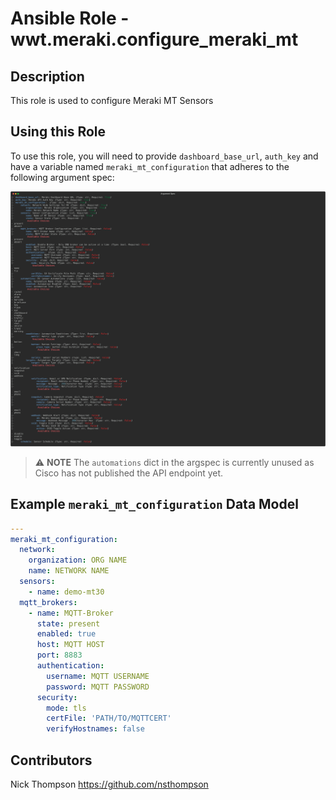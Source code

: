 # Ansible Role - wwt.meraki.configure_meraki_mt

## Description

This role is used to configure Meraki MT Sensors

## Using this Role

To use this role, you will need to provide `dashboard_base_url`, `auth_key` and have a variable named `meraki_mt_configuration` that adheres to the following argument spec:

![Argument Spec](./assets/configure_meraki_mt.svg)

> :warning: **NOTE**
The `automations` dict in the argspec is currently unused as Cisco has not published the API endpoint yet.

## Example `meraki_mt_configuration` Data Model

```yaml
---
meraki_mt_configuration:
  network:
    organization: ORG NAME
    name: NETWORK NAME
  sensors:
    - name: demo-mt30
  mqtt_brokers:
    - name: MQTT-Broker
      state: present
      enabled: true
      host: MQTT HOST
      port: 8883
      authentication:
        username: MQTT USERNAME
        password: MQTT PASSWORD
      security:
        mode: tls
        certFile: 'PATH/TO/MQTTCERT'
        verifyHostnames: false
```

## Contributors

Nick Thompson <https://github.com/nsthompson>
